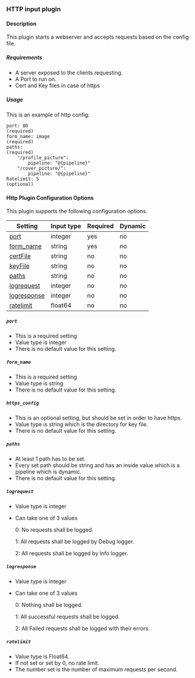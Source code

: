 ### HTTP input plugin

#### Description

This plugin starts a webserver and accepts requests based on the config file.

##### Requirements

* A server exposed to the clients requesting.
* A Port to run on.
* Cert and Key files in case of https

##### Usage
This is an example of http config:

    port: 80                                                        (required)
    form_name: image                                                (required)
    paths:                                                          (required)
        "/profile_picture":
            pipeline: "@{pipeline}"
        "/cover_picture/":
            pipeline: "@{pipeline}"
    Ratelimit: 5                                                    (optional)
 
    
#### Http Plugin Configuration Options

This plugin supports the following configuration options.

|Setting   |Input type      |  Required |  Dynamic |
|-----------|----------------------|-----------|-----------|
| [port](#port)  |  integer        | yes     | no     |
| [form_name](#form_name)  |  string            |   yes     | no     |
| [certFile](#https_config)  | string       |    no     | no     |
| [keyFile](#https_config)  |  string        | no     | no     |
| [paths](#paths)  |  string            |   no     | no     |
| [logrequest](#logrequest)  | integer       |    no     | no     |
| [logresponse](#logresponse)  |  integer        | no     | no     |
| [ratelimit](#ratelimit)  |  float64            |   no     | no     |
##### `port`
 * This is a required setting
 * Value type is integer
 * There is no default value for this setting.

##### `form_name`
 * This is a required setting
 * Value type is string
 * There is no default value for this setting.
 
##### `https_config`
  * This is an optional setting, but should be set in order to have https.
  * Value type is string which is the directory for key file.
  * There is no default value for this setting.
  
##### `paths`
  * At least 1 path has to be set.
  * Every set path should be string and has an inside value which is a pipeline which is dynamic.
  * There is no default value for this setting.  
  
##### `logrequest` 

  * Value type is integer
  * Can take one of 3 values 
  
    0: No requests shall be logged.
    
    1: All requests shall be logged by Debug logger.
    
    2: All requests shall be logged by Info logger.
##### `logresponse`
  * Value type is integer
  * Can take one of 3 values 
  
    0: Nothing shall be logged.
    
    1: All successful requests shall be logged.
    
    2: All Failed requests shall be logged with their errors.
##### `ratelimit`
  * Value type is Float64.
  * If not set or set by 0, no rate limit.
  * The number set is the number of maximum requests per second.
  
